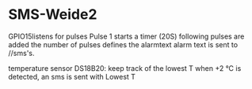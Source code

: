 # SMS-Weide2
GPIO15listens for pulses
Pulse 1 starts a timer (20S)
following pulses are added
the number of pulses defines the alarmtext
alarm text is sent to //sms's.

temperature sensor DS18B20:
keep track of the lowest T
when +2 °C is detected, an sms is sent with Lowest T


